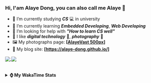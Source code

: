### Hi, **I'am Alaye Dong**, you can also call me **Alaye** 👋

- 📖 I’m currently studying ***CS*** 💻 in university
- 🌱 I’m currently learning ***Embedded Developing***, ***Web Developing***
- 🤔 I’m looking for help with ***"How to learn CS well"***
- 🤩 I like ***digital technology*** 📱, ***photography*** 📸
- 🖼️ My photographs page: **[[AlayeVast 500px](https://500px.com.cn/AlayeVast)]**
- 📰 My blog site: **[https://alaye-dong.github.io/]**

<!--
[![Alaye's GitHub stats](https://github-readme-stats.vercel.app/api?username=Alaye-Dong&custom_title=Alaye%20Dong`s%20GitHub%20stats&show_icons=true&rank_icon=percentile&theme=transparent&include_all_commits=true&count_private=true)](https://github.com/anuraghazra/github-readme-stats) 
[![Top Langs](https://github-readme-stats.vercel.app/api/top-langs/?username=Alaye-Dong\&layout=compact&theme=transparent)](https://github.com/anuraghazra/github-readme-stats)
-->
<a href="https://github.com/anuraghazra/github-readme-stats">
  <img height=200 align="center" src="https://github-readme-stats.vercel.app/api?username=Alaye-Dong&custom_title=Alaye%20Dong`s%20GitHub%20stats&show_icons=true&rank_icon=percentile&theme=transparent&include_all_commits=true&count_private=true" />
</a>
<a href="https://github.com/anuraghazra/convoychat">
  <img height=200 align="center" src="https://github-readme-stats.vercel.app/api/top-langs/?username=Alaye-Dong&layout=compact&theme=transparent&include_all_commits=true&count_private=true&langs_count=8&card_width=300" />
</a>

<br />
<br />

<div style="display:none"> 
  <img src="https://visitor-badge.laobi.icu/badge?page_id=Alaye-Dong.Alaye-Dong"/>
</div>
<br />

<details>	
  <summary><b> ⌚ My WakaTime Stats </b></summary>

<br />

<!--START_SECTION:waka-->
![Code Time](http://img.shields.io/badge/Code%20Time-374%20hrs%2053%20mins-blue)

![Profile Views](http://img.shields.io/badge/Profile%20Views-0-blue)

![Lines of code](https://img.shields.io/badge/From%20Hello%20World%20I%27ve%20Written-816.6%20thousand%20lines%20of%20code-blue)

**🐱 My GitHub Data** 

> 📦 85.5 kB Used in GitHub's Storage 
 > 
> 🚫 Not Opted to Hire
 > 
> 📜 21 Public Repositories 
 > 
> 🔑 5 Private Repositories 
 > 
**I'm a Night 🦉** 

```text
🌞 Morning                82 commits          ██░░░░░░░░░░░░░░░░░░░░░░░   06.28 % 
🌆 Daytime                408 commits         ████████░░░░░░░░░░░░░░░░░   31.24 % 
🌃 Evening                545 commits         ██████████░░░░░░░░░░░░░░░   41.73 % 
🌙 Night                  271 commits         █████░░░░░░░░░░░░░░░░░░░░   20.75 % 
```
📅 **I'm Most Productive on Sunday** 

```text
Monday                   217 commits         ████░░░░░░░░░░░░░░░░░░░░░   16.62 % 
Tuesday                  153 commits         ███░░░░░░░░░░░░░░░░░░░░░░   11.72 % 
Wednesday                157 commits         ███░░░░░░░░░░░░░░░░░░░░░░   12.02 % 
Thursday                 223 commits         ████░░░░░░░░░░░░░░░░░░░░░   17.08 % 
Friday                   175 commits         ███░░░░░░░░░░░░░░░░░░░░░░   13.40 % 
Saturday                 151 commits         ███░░░░░░░░░░░░░░░░░░░░░░   11.56 % 
Sunday                   230 commits         ████░░░░░░░░░░░░░░░░░░░░░   17.61 % 
```


📊 **This Week I Spent My Time On** 

```text
💬 Programming Languages: 
Vue.js                   2 hrs 31 mins       █████████░░░░░░░░░░░░░░░░   36.14 % 
TypeScript               1 hr 58 mins        ███████░░░░░░░░░░░░░░░░░░   28.29 % 
JSON                     58 mins             ███░░░░░░░░░░░░░░░░░░░░░░   13.86 % 
Markdown                 45 mins             ███░░░░░░░░░░░░░░░░░░░░░░   10.75 % 
JavaScript               13 mins             █░░░░░░░░░░░░░░░░░░░░░░░░   03.24 % 

🔥 Editors: 
VS Code                  7 hrs               █████████████████████████   100.00 % 

🐱‍💻 Projects: 
cover-craft              2 hrs 44 mins       ██████████░░░░░░░░░░░░░░░   39.05 % 
vitesse-nuxt-demo        2 hrs 39 mins       █████████░░░░░░░░░░░░░░░░   37.95 % 
meaimos                  41 mins             ██░░░░░░░░░░░░░░░░░░░░░░░   09.93 % 
blog-fuwari-astro        34 mins             ██░░░░░░░░░░░░░░░░░░░░░░░   08.33 % 
CoverView                19 mins             █░░░░░░░░░░░░░░░░░░░░░░░░   04.74 % 
```

**I Mostly Code in C** 

```text
TypeScript               6 repos             █████░░░░░░░░░░░░░░░░░░░░   20.69 % 
JavaScript               3 repos             ███░░░░░░░░░░░░░░░░░░░░░░   10.34 % 
C++                      3 repos             ███░░░░░░░░░░░░░░░░░░░░░░   10.34 % 
Java                     2 repos             ██░░░░░░░░░░░░░░░░░░░░░░░   06.90 % 
CSS                      1 repo              █░░░░░░░░░░░░░░░░░░░░░░░░   03.45 % 
```



**Timeline**

![Lines of Code chart](https://raw.githubusercontent.com/Alaye-Dong/Alaye-Dong/main/assets/bar_graph.png)


 Last Updated on 08/02/2025 18:41:52 UTC
<!--END_SECTION:waka-->

</details>
